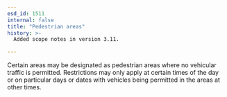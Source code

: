 ```yaml
---
esd_id: 1511
internal: false
title: "Pedestrian areas"
history: >-
  Added scope notes in version 3.11.

---
```


Certain areas may be designated as pedestrian areas where no vehicular traffic is permitted.  Restrictions may only apply at certain times of the day or on particular days or dates with vehicles being permitted in the areas at other times.

